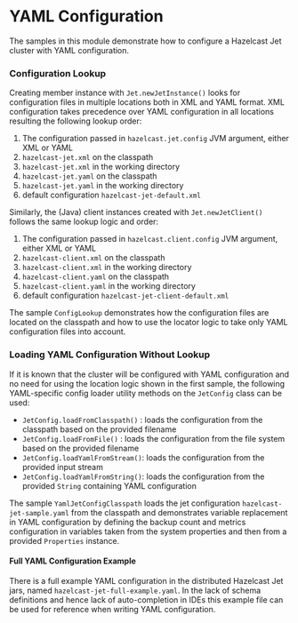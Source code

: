 # YAML Configuration

The samples in this module demonstrate how to configure a Hazelcast Jet cluster
 with YAML configuration.

### Configuration Lookup

Creating member instance with `Jet.newJetInstance()` looks for configuration files
in multiple locations both in XML and YAML format. XML configuration takes precedence
over YAML configuration in all locations resulting the following lookup order:
1. The configuration passed in `hazelcast.jet.config` JVM argument, either XML or YAML
2. `hazelcast-jet.xml` on the classpath
3. `hazelcast-jet.xml` in the working directory
4. `hazelcast-jet.yaml` on the classpath
5. `hazelcast-jet.yaml` in the working directory
6. default configuration `hazelcast-jet-default.xml`

Similarly, the (Java) client instances created with `Jet.newJetClient()` follows
the same lookup logic and order:
1. The configuration passed in `hazelcast.client.config` JVM argument, either XML or YAML
2. `hazelcast-client.xml` on the classpath
3. `hazelcast-client.xml` in the working directory
4. `hazelcast-client.yaml` on the classpath
5. `hazelcast-client.yaml` in the working directory
6. default configuration `hazelcast-jet-client-default.xml`

The sample `ConfigLookup` demonstrates how the configuration files are located on the classpath and 
how to use the locator logic to take only YAML configuration files into account. 

### Loading YAML Configuration Without Lookup

If it is known that the cluster will be configured with YAML configuration and no need for using the location 
logic shown in the first sample, the following YAML-specific config loader utility methods on the `JetConfig` 
class can be used:
- `JetConfig.loadFromClasspath()` : loads the configuration from the classpath based on the provided filename
- `JetConfig.loadFromFile()`      : loads the configuration from the file system based on the provided filename
- `JetConfig.loadYamlFromStream()`: loads the configuration from the provided input stream
- `JetConfig.loadYamlFromString()`: loads the configuration from the provided `String` containing YAML configuration 

The sample `YamlJetConfigClasspath` loads the jet configuration `hazelcast-jet-sample.yaml` from the classpath and 
demonstrates variable replacement in YAML configuration by defining the backup count and metrics configuration
in variables taken from the system properties and then from a provided `Properties` instance.   

#### Full YAML Configuration Example

There is a full example YAML configuration in the distributed Hazelcast Jet jars, named `hazelcast-jet-full-example.yaml`.
In the lack of schema definitions and hence lack of auto-completion in IDEs this example file can be used
for reference when writing YAML configuration.

